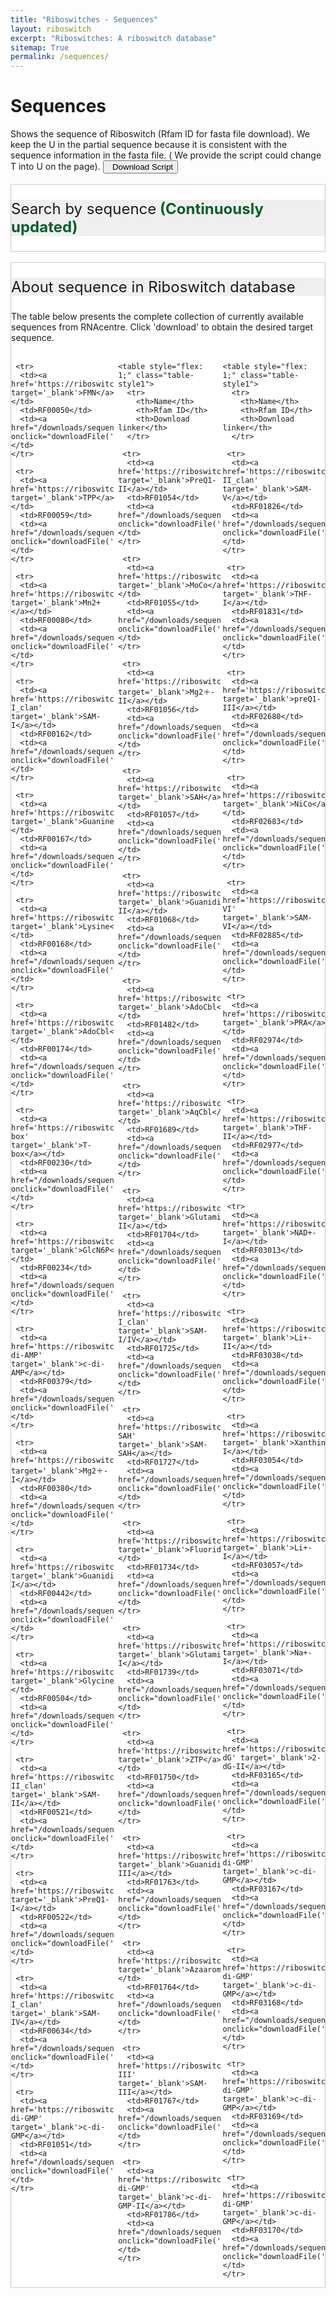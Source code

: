 ```yaml
---
title: "Riboswitches - Sequences"
layout: riboswitch
excerpt: "Riboswitches: A riboswitch database"
sitemap: True
permalink: /sequences/
---
```

<h1 class="post-title" itemprop="name headline">Sequences</h1>
Shows the sequence of Riboswitch (Rfam ID for fasta file download). We keep the U in the partial sequence because it is consistent with the sequence information in the fasta file. ( We provide the script could change T into U on the page). <a href="https://www.ribocentre.org/downloads/sequence-T2U.ipynb" target="_blank" download="sequence-T2U.ipynb"><button class="btn btn-secondary"><span class="glyphicon glyphicon-download-alt"></span>&nbsp;&nbsp;Download Script</button></a><br><br>
<html>
<head>
<style>
     .header_box {
    border: none;
    background: #efefef;
    font-size:24px
  }
  h2{
    font-size:20px
  }
    /* 样式表格 */
.table-style1 {
        border: 2px solid #ffffff;
        border: 2px solid #ffffff;
		    border: 2px solid #ffffff;
		    border-radius: 5px;
		    background-color: #fff;
		    border-radius: 5px;
        }
		  .table-style1 th {
        background-color: #005826;
        background-color: #005826;
        background-color: #005826;
        color: rgba(255,255,255,0.9);
		    cursor: pointer;
        }
		  .table-style1 td {
		    background-color: #ffffff;
		    background-color: #f9f9f9;
		    background-color: #f9f9f9;
		    }		
		  .table-style1 th, .table-style1 td {
		  padding: 10px 10px;
		}
    table.dataTable.no-footer {
  border-bottom: 1px solid rgba(0, 0, 0, 0);
}
    /* 隐藏所有 sheet */
    .sheet {
      display: none;
    }
    /*一闪一闪*/
    .updating-text {
      animation: updateText 2s infinite;
      font-weight:bold;
      color:#005826
    }
    @keyframes updateText {
      0%, 100% {
        opacity: 1;
      }
      50% {
        opacity: 0.3;
      }
    }
    /*一闪一闪*/
</style>
</head>
<div class="sectiontitle" style="border: 1px solid #C9C9C9; background-color: #fff;">
<p class="header_box" >Search by sequence<span class="updating-text"> (Continuously updated)</span></p>
<head>
    <title>Sequence search</title>
  </head>
  <body>
    <rnacentral-sequence-search
            databases='["ribocentre"]'
            examples='[
              {"description": "c-di-GMP-II-GAG riboswitch", "urs": "", "sequence": "CUGCACGCGGGAGGCUGUGAUCCGCCGGACGUACCGACUGCGGCCACCGCAGUCCGGCGGGGAGCCACUGGUGAGACCGGCCCCCGAAG"},
              {"description": "TPP riboswitch (THI element)", "urs": "", "sequence": "GTGTCCACTCACGGGTGCGCTTCATTAAGCGCTGAGAATAAACCGTTTGAACCTGATCCGGGTTATGCCGGCGATAGGAAGAGAATTATGCATAATG"}
            ]'
            rfam="true"
    />
  <script type="text/javascript" src="https://www.ribocentre.org/js/RNAcentral-sequence-search.js"></script></body>
</div>

<br>
<div class="sectiontitle" style="border: 1px solid #C9C9C9; background-color: #fff;">
<p class="header_box" >About sequence in Riboswitch database</p>
The table below presents the complete collection of currently available sequences from RNAcentre. Click 'download' to obtain the desired target sequence.<br><br>

        
 <div style="display: flex;overflow:auto">
    <table style="flex: 1;" class="table-style1">
      <tr>
        <th>Name</th>
        <th>Rfam ID</th>
        <th>Download linker</th>
      </tr>
        
     <tr>
      <td><a href='https://riboswitch.ribocentre.org/docs/FMN' target='_blank'>FMN</a></td>
      <td>RF00050</td>
      <td><a href="/downloads/sequences/RF00050.fa.gz" onclick="downloadFile('/downloads/sequences/RF00050.fa.gz')">Download</a></td>
    </tr> 
            
     <tr>
      <td><a href='https://riboswitch.ribocentre.org/docs/TPP' target='_blank'>TPP</a></td>
      <td>RF00059</td>
      <td><a href="/downloads/sequences/RF00059.fa.gz" onclick="downloadFile('/downloads/sequences/RF00059.fa.gz')">Download</a></td>
    </tr> 
            
     <tr>
      <td><a href='https://riboswitch.ribocentre.org/docs/Manganese' target='_blank'>Mn2+</a></td>
      <td>RF00080</td>
      <td><a href="/downloads/sequences/RF00080.fa.gz" onclick="downloadFile('/downloads/sequences/RF00080.fa.gz')">Download</a></td>
    </tr> 
            
     <tr>
      <td><a href='https://riboswitch.ribocentre.org/docs/SAM-I_clan' target='_blank'>SAM-I</a></td>
      <td>RF00162</td>
      <td><a href="/downloads/sequences/RF00162.fa.gz" onclick="downloadFile('/downloads/sequences/RF00162.fa.gz')">Download</a></td>
    </tr> 
            
     <tr>
      <td><a href='https://riboswitch.ribocentre.org/docs/Guanine' target='_blank'>Guanine</a></td>
      <td>RF00167</td>
      <td><a href="/downloads/sequences/RF00167.fa.gz" onclick="downloadFile('/downloads/sequences/RF00167.fa.gz')">Download</a></td>
    </tr> 
            
     <tr>
      <td><a href='https://riboswitch.ribocentre.org/docs/Lysine' target='_blank'>Lysine</a></td>
      <td>RF00168</td>
      <td><a href="/downloads/sequences/RF00168.fa.gz" onclick="downloadFile('/downloads/sequences/RF00168.fa.gz')">Download</a></td>
    </tr> 
            
     <tr>
      <td><a href='https://riboswitch.ribocentre.org/docs/Cobalamine' target='_blank'>AdoCbl</a></td>
      <td>RF00174</td>
      <td><a href="/downloads/sequences/RF00174.fa.gz" onclick="downloadFile('/downloads/sequences/RF00174.fa.gz')">Download</a></td>
    </tr> 
            
     <tr>
      <td><a href='https://riboswitch.ribocentre.org/docs/T-box' target='_blank'>T-box</a></td>
      <td>RF00230</td>
      <td><a href="/downloads/sequences/RF00230.fa.gz" onclick="downloadFile('/downloads/sequences/RF00230.fa.gz')">Download</a></td>
    </tr> 
            
     <tr>
      <td><a href='https://riboswitch.ribocentre.org/docs/GlcN6P' target='_blank'>GlcN6P</a></td>
      <td>RF00234</td>
      <td><a href="/downloads/sequences/RF00234.fa.gz" onclick="downloadFile('/downloads/sequences/RF00234.fa.gz')">Download</a></td>
    </tr> 
            
     <tr>
      <td><a href='https://riboswitch.ribocentre.org/docs/c-di-AMP' target='_blank'>c-di-AMP</a></td>
      <td>RF00379</td>
      <td><a href="/downloads/sequences/RF00379.fa.gz" onclick="downloadFile('/downloads/sequences/RF00379.fa.gz')">Download</a></td>
    </tr> 
            
     <tr>
      <td><a href='https://riboswitch.ribocentre.org/docs/Magnesium' target='_blank'>Mg2＋-I</a></td>
      <td>RF00380</td>
      <td><a href="/downloads/sequences/RF00380.fa.gz" onclick="downloadFile('/downloads/sequences/RF00380.fa.gz')">Download</a></td>
    </tr> 
            
     <tr>
      <td><a href='https://riboswitch.ribocentre.org/docs/Guanidine' target='_blank'>Guanidine-I</a></td>
      <td>RF00442</td>
      <td><a href="/downloads/sequences/RF00442.fa.gz" onclick="downloadFile('/downloads/sequences/RF00442.fa.gz')">Download</a></td>
    </tr> 
            
     <tr>
      <td><a href='https://riboswitch.ribocentre.org/docs/Glycine' target='_blank'>Glycine</a></td>
      <td>RF00504</td>
      <td><a href="/downloads/sequences/RF00504.fa.gz" onclick="downloadFile('/downloads/sequences/RF00504.fa.gz')">Download</a></td>
    </tr> 
            
     <tr>
      <td><a href='https://riboswitch.ribocentre.org/docs/SAM-II_clan' target='_blank'>SAM-II</a></td>
      <td>RF00521</td>
      <td><a href="/downloads/sequences/RF00521.fa.gz" onclick="downloadFile('/downloads/sequences/RF00521.fa.gz')">Download</a></td>
    </tr> 
            
     <tr>
      <td><a href='https://riboswitch.ribocentre.org/docs/PreQ' target='_blank'>PreQ1-I</a></td>
      <td>RF00522</td>
      <td><a href="/downloads/sequences/RF00522.fa.gz" onclick="downloadFile('/downloads/sequences/RF00522.fa.gz')">Download</a></td>
    </tr> 
            
     <tr>
      <td><a href='https://riboswitch.ribocentre.org/docs/SAM-I_clan' target='_blank'>SAM-IV</a></td>
      <td>RF00634</td>
      <td><a href="/downloads/sequences/RF00634.fa.gz" onclick="downloadFile('/downloads/sequences/RF00634.fa.gz')">Download</a></td>
    </tr> 
            
     <tr>
      <td><a href='https://riboswitch.ribocentre.org/docs/c-di-GMP' target='_blank'>c-di-GMP</a></td>
      <td>RF01051</td>
      <td><a href="/downloads/sequences/RF01051.fa.gz" onclick="downloadFile('/downloads/sequences/RF01051.fa.gz')">Download</a></td>
    </tr> 
            
</table>
    
<div style="width: 20px;"></div>
        
    <table style="flex: 1;" class="table-style1">
      <tr>
        <th>Name</th>
        <th>Rfam ID</th>
        <th>Download linker</th>
      </tr>
        
     <tr>
      <td><a href='https://riboswitch.ribocentre.org/docs/PreQ' target='_blank'>PreQ1-II</a></td>
      <td>RF01054</td>
      <td><a href="/downloads/sequences/RF01054.fa.gz" onclick="downloadFile('/downloads/sequences/RF01054.fa.gz')">Download</a></td>
    </tr> 
                    
     <tr>
      <td><a href='https://riboswitch.ribocentre.org/docs/MoCo&Wco' target='_blank'>MoCo</a></td>
      <td>RF01055</td>
      <td><a href="/downloads/sequences/RF01055.fa.gz" onclick="downloadFile('/downloads/sequences/RF01055.fa.gz')">Download</a></td>
    </tr> 
                    
     <tr>
      <td><a href='https://riboswitch.ribocentre.org/docs/Magnesium' target='_blank'>Mg2＋-II</a></td>
      <td>RF01056</td>
      <td><a href="/downloads/sequences/RF01056.fa.gz" onclick="downloadFile('/downloads/sequences/RF01056.fa.gz')">Download</a></td>
    </tr> 
                    
     <tr>
      <td><a href='https://riboswitch.ribocentre.org/docs/SAH' target='_blank'>SAH</a></td>
      <td>RF01057</td>
      <td><a href="/downloads/sequences/RF01057.fa.gz" onclick="downloadFile('/downloads/sequences/RF01057.fa.gz')">Download</a></td>
    </tr> 
                    
     <tr>
      <td><a href='https://riboswitch.ribocentre.org/docs/Guanidine' target='_blank'>Guanidine-II</a></td>
      <td>RF01068</td>
      <td><a href="/downloads/sequences/RF01068.fa.gz" onclick="downloadFile('/downloads/sequences/RF01068.fa.gz')">Download</a></td>
    </tr> 
                    
     <tr>
      <td><a href='https://riboswitch.ribocentre.org/docs/Cobalamine' target='_blank'>AdoCbl</a></td>
      <td>RF01482</td>
      <td><a href="/downloads/sequences/RF01482.fa.gz" onclick="downloadFile('/downloads/sequences/RF01482.fa.gz')">Download</a></td>
    </tr> 
                    
     <tr>
      <td><a href='https://riboswitch.ribocentre.org/docs/Cobalamine' target='_blank'>AqCbl</a></td>
      <td>RF01689</td>
      <td><a href="/downloads/sequences/RF01689.fa.gz" onclick="downloadFile('/downloads/sequences/RF01689.fa.gz')">Download</a></td>
    </tr> 
                    
     <tr>
      <td><a href='https://riboswitch.ribocentre.org/docs/Glutamine' target='_blank'>Glutamine-II</a></td>
      <td>RF01704</td>
      <td><a href="/downloads/sequences/RF01704.fa.gz" onclick="downloadFile('/downloads/sequences/RF01704.fa.gz')">Download</a></td>
    </tr> 
                    
     <tr>
      <td><a href='https://riboswitch.ribocentre.org/docs/SAM-I_clan' target='_blank'>SAM-I/IV</a></td>
      <td>RF01725</td>
      <td><a href="/downloads/sequences/RF01725.fa.gz" onclick="downloadFile('/downloads/sequences/RF01725.fa.gz')">Download</a></td>
    </tr> 
                    
     <tr>
      <td><a href='https://riboswitch.ribocentre.org/docs/SAM-SAH' target='_blank'>SAM-SAH</a></td>
      <td>RF01727</td>
      <td><a href="/downloads/sequences/RF01727.fa.gz" onclick="downloadFile('/downloads/sequences/RF01727.fa.gz')">Download</a></td>
    </tr> 
                    
     <tr>
      <td><a href='https://riboswitch.ribocentre.org/docs/Fluoride' target='_blank'>Fluoride</a></td>
      <td>RF01734</td>
      <td><a href="/downloads/sequences/RF01734.fa.gz" onclick="downloadFile('/downloads/sequences/RF01734.fa.gz')">Download</a></td>
    </tr> 
                    
     <tr>
      <td><a href='https://riboswitch.ribocentre.org/docs/Glutamine' target='_blank'>Glutamine-I</a></td>
      <td>RF01739</td>
      <td><a href="/downloads/sequences/RF01739.fa.gz" onclick="downloadFile('/downloads/sequences/RF01739.fa.gz')">Download</a></td>
    </tr> 
                    
     <tr>
      <td><a href='https://riboswitch.ribocentre.org/docs/ZTP' target='_blank'>ZTP</a></td>
      <td>RF01750</td>
      <td><a href="/downloads/sequences/RF01750.fa.gz" onclick="downloadFile('/downloads/sequences/RF01750.fa.gz')">Download</a></td>
    </tr> 
                    
     <tr>
      <td><a href='https://riboswitch.ribocentre.org/docs/Guanidine' target='_blank'>Guanidine-III</a></td>
      <td>RF01763</td>
      <td><a href="/downloads/sequences/RF01763.fa.gz" onclick="downloadFile('/downloads/sequences/RF01763.fa.gz')">Download</a></td>
    </tr> 
                    
     <tr>
      <td><a href='https://riboswitch.ribocentre.org/docs/Azaaromatic' target='_blank'>Azaaromatic</a></td>
      <td>RF01764</td>
      <td><a href="/downloads/sequences/RF01764.fa.gz" onclick="downloadFile('/downloads/sequences/RF01764.fa.gz')">Download</a></td>
    </tr> 
                    
     <tr>
      <td><a href='https://riboswitch.ribocentre.org/docs/SAM-III' target='_blank'>SAM-III</a></td>
      <td>RF01767</td>
      <td><a href="/downloads/sequences/RF01767.fa.gz" onclick="downloadFile('/downloads/sequences/RF01767.fa.gz')">Download</a></td>
    </tr> 
                    
     <tr>
      <td><a href='https://riboswitch.ribocentre.org/docs/c-di-GMP' target='_blank'>c-di-GMP-II</a></td>
      <td>RF01786</td>
      <td><a href="/downloads/sequences/RF01786.fa.gz" onclick="downloadFile('/downloads/sequences/RF01786.fa.gz')">Download</a></td>
    </tr> 
                    
</table>
    
<div style="width: 20px;"></div>
        
    <table style="flex: 1;" class="table-style1">
      <tr>
        <th>Name</th>
        <th>Rfam ID</th>
        <th>Download linker</th>
      </tr>
        
     <tr>
      <td><a href='https://riboswitch.ribocentre.org/docs/SAM-II_clan' target='_blank'>SAM-V</a></td>
      <td>RF01826</td>
      <td><a href="/downloads/sequences/RF01826.fa.gz" onclick="downloadFile('/downloads/sequences/RF01826.fa.gz')">Download</a></td>
    </tr> 
                            
     <tr>
      <td><a href='https://riboswitch.ribocentre.org/docs/THF' target='_blank'>THF-I</a></td>
      <td>RF01831</td>
      <td><a href="/downloads/sequences/RF01831.fa.gz" onclick="downloadFile('/downloads/sequences/RF01831.fa.gz')">Download</a></td>
    </tr> 
                            
     <tr>
      <td><a href='https://riboswitch.ribocentre.org/docs/PreQ' target='_blank'>preQ1-III</a></td>
      <td>RF02680</td>
      <td><a href="/downloads/sequences/RF02680.fa.gz" onclick="downloadFile('/downloads/sequences/RF02680.fa.gz')">Download</a></td>
    </tr> 
                            
     <tr>
      <td><a href='https://riboswitch.ribocentre.org/docs/NiCo' target='_blank'>NiCo</a></td>
      <td>RF02683</td>
      <td><a href="/downloads/sequences/RF02683.fa.gz" onclick="downloadFile('/downloads/sequences/RF02683.fa.gz')">Download</a></td>
    </tr> 
                            
     <tr>
      <td><a href='https://riboswitch.ribocentre.org/docs/SAM-VI' target='_blank'>SAM-VI</a></td>
      <td>RF02885</td>
      <td><a href="/downloads/sequences/RF02885.fa.gz" onclick="downloadFile('/downloads/sequences/RF02885.fa.gz')">Download</a></td>
    </tr> 
                            
     <tr>
      <td><a href='https://riboswitch.ribocentre.org/docs/PRA' target='_blank'>PRA</a></td>
      <td>RF02974</td>
      <td><a href="/downloads/sequences/RF02974.fa.gz" onclick="downloadFile('/downloads/sequences/RF02974.fa.gz')">Download</a></td>
    </tr> 
                            
     <tr>
      <td><a href='https://riboswitch.ribocentre.org/docs/THF' target='_blank'>THF-II</a></td>
      <td>RF02977</td>
      <td><a href="/downloads/sequences/RF02977.fa.gz" onclick="downloadFile('/downloads/sequences/RF02977.fa.gz')">Download</a></td>
    </tr> 
                            
     <tr>
      <td><a href='https://riboswitch.ribocentre.org/docs/NAD' target='_blank'>NAD+-I</a></td>
      <td>RF03013</td>
      <td><a href="/downloads/sequences/RF03013.fa.gz" onclick="downloadFile('/downloads/sequences/RF03013.fa.gz')">Download</a></td>
    </tr> 
                            
     <tr>
      <td><a href='https://riboswitch.ribocentre.org/docs/Li' target='_blank'>Li+-II</a></td>
      <td>RF03038</td>
      <td><a href="/downloads/sequences/RF03038.fa.gz" onclick="downloadFile('/downloads/sequences/RF03038.fa.gz')">Download</a></td>
    </tr> 
                            
     <tr>
      <td><a href='https://riboswitch.ribocentre.org/docs/Xanthine' target='_blank'>Xanthine-I</a></td>
      <td>RF03054</td>
      <td><a href="/downloads/sequences/RF03054.fa.gz" onclick="downloadFile('/downloads/sequences/RF03054.fa.gz')">Download</a></td>
    </tr> 
                            
     <tr>
      <td><a href='https://riboswitch.ribocentre.org/docs/Li' target='_blank'>Li+-I</a></td>
      <td>RF03057</td>
      <td><a href="/downloads/sequences/RF03057.fa.gz" onclick="downloadFile('/downloads/sequences/RF03057.fa.gz')">Download</a></td>
    </tr> 
                            
     <tr>
      <td><a href='https://riboswitch.ribocentre.org/docs/Na' target='_blank'>Na+-I</a></td>
      <td>RF03071</td>
      <td><a href="/downloads/sequences/RF03071.fa.gz" onclick="downloadFile('/downloads/sequences/RF03071.fa.gz')">Download</a></td>
    </tr> 
                            
     <tr>
      <td><a href='https://riboswitch.ribocentre.org/docs/2-dG' target='_blank'>2-dG-II</a></td>
      <td>RF03165</td>
      <td><a href="/downloads/sequences/RF03165.fa.gz" onclick="downloadFile('/downloads/sequences/RF03165.fa.gz')">Download</a></td>
    </tr> 
                            
     <tr>
      <td><a href='https://riboswitch.ribocentre.org/docs/c-di-GMP' target='_blank'>c-di-GMP</a></td>
      <td>RF03167</td>
      <td><a href="/downloads/sequences/RF03167.fa.gz" onclick="downloadFile('/downloads/sequences/RF03167.fa.gz')">Download</a></td>
    </tr> 
                            
     <tr>
      <td><a href='https://riboswitch.ribocentre.org/docs/c-di-GMP' target='_blank'>c-di-GMP</a></td>
      <td>RF03168</td>
      <td><a href="/downloads/sequences/RF03168.fa.gz" onclick="downloadFile('/downloads/sequences/RF03168.fa.gz')">Download</a></td>
    </tr> 
                            
     <tr>
      <td><a href='https://riboswitch.ribocentre.org/docs/c-di-GMP' target='_blank'>c-di-GMP</a></td>
      <td>RF03169</td>
      <td><a href="/downloads/sequences/RF03169.fa.gz" onclick="downloadFile('/downloads/sequences/RF03169.fa.gz')">Download</a></td>
    </tr> 
                            
     <tr>
      <td><a href='https://riboswitch.ribocentre.org/docs/c-di-GMP' target='_blank'>c-di-GMP</a></td>
      <td>RF03170</td>
      <td><a href="/downloads/sequences/RF03170.fa.gz" onclick="downloadFile('/downloads/sequences/RF03170.fa.gz')">Download</a></td>
    </tr> 
                            
</table>
    
   
  </div>
</div>
        